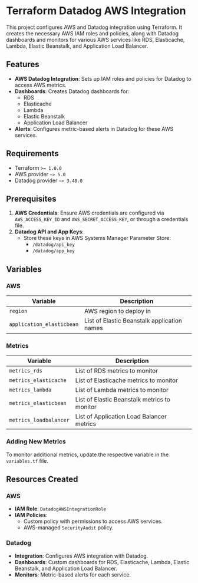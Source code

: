 # Terraform Datadog AWS Integration

This project configures AWS and Datadog integration using Terraform. It creates the necessary AWS IAM roles and policies, along with Datadog dashboards and monitors for various AWS services like RDS, Elasticache, Lambda, Elastic Beanstalk, and Application Load Balancer.

## Features

- **AWS Datadog Integration**: Sets up IAM roles and policies for Datadog to access AWS metrics.
- **Dashboards**: Creates Datadog dashboards for:
  - RDS
  - Elasticache
  - Lambda
  - Elastic Beanstalk
  - Application Load Balancer
- **Alerts**: Configures metric-based alerts in Datadog for these AWS services.

## Requirements

- Terraform `>= 1.0.0`
- AWS provider `~> 5.0`
- Datadog provider `~> 3.48.0`

## Prerequisites

1. **AWS Credentials**: Ensure AWS credentials are configured via `AWS_ACCESS_KEY_ID` and `AWS_SECRET_ACCESS_KEY`, or through a credentials file.
2. **Datadog API and App Keys**:
   - Store these keys in AWS Systems Manager Parameter Store:
     - `/datadog/api_key`
     - `/datadog/app_key`

## Variables

### AWS
| Variable | Description                  |
|----------|------------------------------|
| `region` | AWS region to deploy in      |
| `application_elasticbean`|  List of Elastic Beanstalk application names          |


### Metrics
| Variable                 | Description                                   |
|--------------------------|-----------------------------------------------|
| `metrics_rds`            | List of RDS metrics to monitor               |
| `metrics_elasticache`    | List of Elasticache metrics to monitor       |
| `metrics_lambda`         | List of Lambda metrics to monitor            |
| `metrics_elasticbean`    | List of Elastic Beanstalk metrics to monitor |
| `metrics_loadbalancer`   | List of Application Load Balancer metrics    |

### Adding New Metrics
To monitor additional metrics, update the respective variable in the `variables.tf` file.

## Resources Created

### AWS
- **IAM Role**: `DatadogAWSIntegrationRole`
- **IAM Policies**:
  - Custom policy with permissions to access AWS services.
  - AWS-managed `SecurityAudit` policy.

### Datadog
- **Integration**: Configures AWS integration with Datadog.
- **Dashboards**: Custom dashboards for RDS, Elasticache, Lambda, Elastic Beanstalk, and Application Load Balancer.
- **Monitors**: Metric-based alerts for each service.

